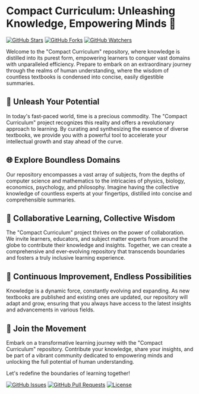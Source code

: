 # Compact Curriculum: Unleashing Knowledge, Empowering Minds 🚀

[![GitHub Stars](https://img.shields.io/github/stars/compact-curriculum/directory.svg?style=social&label=Stars)](https://github.com/compact-curriculum/directory)
[![GitHub Forks](https://img.shields.io/github/forks/compact-curriculum/directory.svg?style=social&label=Fork)](https://github.com/compact-curriculum/directory)
[![GitHub Watchers](https://img.shields.io/github/watchers/compact-curriculum/directory.svg?style=social&label=Watch)](https://github.com/compact-curriculum/directory)

Welcome to the "Compact Curriculum" repository, where knowledge is distilled into its purest form, empowering learners to conquer vast domains with unparalleled efficiency. Prepare to embark on an extraordinary journey through the realms of human understanding, where the wisdom of countless textbooks is condensed into concise, easily digestible summaries.

## 🌟 Unleash Your Potential

In today's fast-paced world, time is a precious commodity. The "Compact Curriculum" project recognizes this reality and offers a revolutionary approach to learning. By curating and synthesizing the essence of diverse textbooks, we provide you with a powerful tool to accelerate your intellectual growth and stay ahead of the curve.

## 🌐 Explore Boundless Domains

Our repository encompasses a vast array of subjects, from the depths of computer science and mathematics to the intricacies of physics, biology, economics, psychology, and philosophy. Imagine having the collective knowledge of countless experts at your fingertips, distilled into concise and comprehensible summaries.

## 🌈 Collaborative Learning, Collective Wisdom

The "Compact Curriculum" project thrives on the power of collaboration. We invite learners, educators, and subject matter experts from around the globe to contribute their knowledge and insights. Together, we can create a comprehensive and ever-evolving repository that transcends boundaries and fosters a truly inclusive learning experience.

## 🚀 Continuous Improvement, Endless Possibilities

Knowledge is a dynamic force, constantly evolving and expanding. As new textbooks are published and existing ones are updated, our repository will adapt and grow, ensuring that you always have access to the latest insights and advancements in various fields.

## 🌟 Join the Movement

Embark on a transformative learning journey with the "Compact Curriculum" repository. Contribute your knowledge, share your insights, and be part of a vibrant community dedicated to empowering minds and unlocking the full potential of human understanding.

Let's redefine the boundaries of learning together!

[![GitHub Issues](https://img.shields.io/github/issues/compact-curriculum/directory.svg?style=flat-square)](https://github.com/compact-curriculum/directory/issues)
[![GitHub Pull Requests](https://img.shields.io/github/issues-pr/compact-curriculum/directory.svg?style=flat-square)](https://github.com/compact-curriculum/directory/pulls)
[![License](https://img.shields.io/github/license/compact-curriculum/directory.svg?style=flat-square)](https://github.com/compact-curriculum/directory/blob/master/LICENSE)

